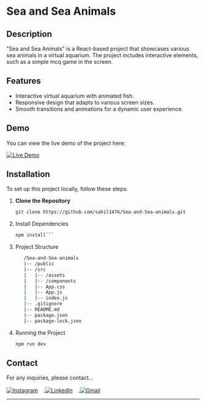 # Sea and Sea Animals

## Description

"Sea and Sea Animals" is a React-based project that showcases various sea animals in a virtual aquarium. The project includes interactive elements, such as a simple mcq game in the screen.

## Features

- Interactive virtual aquarium with animated fish.
- Responsive design that adapts to various screen sizes.
- Smooth transitions and animations for a dynamic user experience.

## Demo

You can view the live demo of the project here:

[![Live Demo](https://img.shields.io/badge/Live%20Demo-Available-brightgreen)](https://sea-and-sea-animals.vercel.app/)


## Installation

To set up this project locally, follow these steps:

1. **Clone the Repository**

   ```bash
   git clone https://github.com/sahil1476/Sea-and-Sea-animals.git

2. Install Dependencies
   
   ```bash
   npm install```

3. Project Structure
   ```bash
      /Sea-and-Sea-animals
      |-- /public
      |-- /src
      |   |-- /assets
      |   |-- /components
      |   |-- App.css
      |   |-- App.js
      |   |-- index.js
      |-- .gitignore
      |-- README.md
      |-- package.json
      |-- package-lock.json

4. Running the Project
    ```bash
    npm run dev

## Contact


For any inquiries, please contact...


<a href="https://www.instagram.com/ssahilsharma_/" target="_blank">
  <img src="https://img.icons8.com/color/50/000000/instagram-new.png" alt="Instagram" style="vertical-align: middle; margin-right: 15px;"/>
</a>
<a href="https://www.linkedin.com/in/sahil-sharma-34989519a/" target="_blank">
  <img src="https://img.icons8.com/color/50/000000/linkedin.png" alt="LinkedIn" style="vertical-align: middle; margin-right: 15px;"/>
</a>
<a href="mailto:krsahilsharma07@gmail.com" target="_blank">
  <img src="https://img.icons8.com/color/50/000000/gmail.png" alt="Gmail" style="vertical-align: middle;"/>
</a>

---
